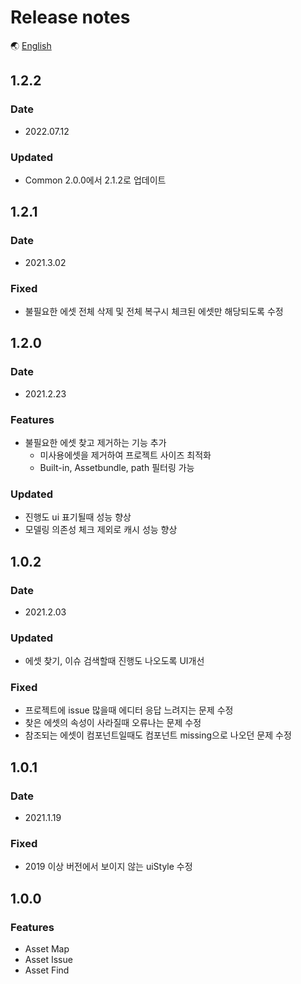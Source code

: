 # Release notes

🌏 [English](ReleaseNotes.en.md)

## 1.2.2

### Date

* 2022.07.12

### Updated
* Common 2.0.0에서 2.1.2로 업데이트

## 1.2.1

### Date

* 2021.3.02

### Fixed
* 불필요한 에셋 전체 삭제 및 전체 복구시 체크된 에셋만 해당되도록 수정

## 1.2.0

### Date

* 2021.2.23

### Features

* 불필요한 에셋 찾고 제거하는 기능 추가
    * 미사용에셋을 제거하여 프로젝트 사이즈 최적화
    * Built-in, Assetbundle, path 필터링 가능

### Updated

* 진행도 ui 표기될때 성능 향상
* 모델링 의존성 체크 제외로 캐시 성능 향상
 
## 1.0.2

### Date

* 2021.2.03

### Updated

* 에셋 찾기, 이슈 검색할때 진행도 나오도록 UI개선
 
### Fixed

* 프로젝트에 issue 많을때 에디터 응답 느려지는 문제 수정
* 찾은 에셋의 속성이 사라질때 오류나는 문제 수정
* 참조되는 에셋이 컴포넌트일때도 컴포넌트 missing으로 나오던 문제 수정

## 1.0.1

### Date

* 2021.1.19

### Fixed

* 2019 이상 버전에서 보이지 않는 uiStyle 수정

## 1.0.0

### Features

* Asset Map
* Asset Issue
* Asset Find
